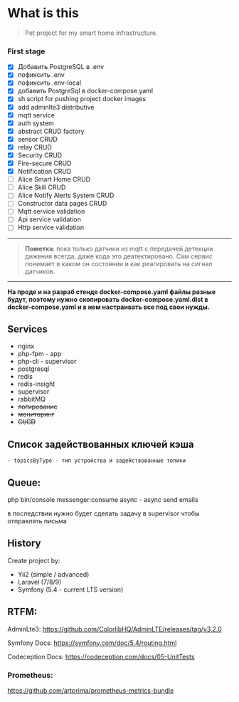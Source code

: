 # What is this

> Pet project for my smart home infrastructure.

### First stage

- [x] Добавить PostgreSQL в .env
- [x] пофиксить .env
- [x] пофиксить .env-local
- [x] добавить PostgreSql в docker-compose.yaml
- [x] sh script for pushing project docker images
- [x] add adminlte3 distributive
- [x] mqtt service
- [x] auth system 
- [x] abstract CRUD factory
- [x] sensor CRUD
- [x] relay CRUD
- [x] Security CRUD
- [x] Fire-secure CRUD
- [x] Notification CRUD
- [ ] Alice Smart Home CRUD
- [ ] Alice Skill CRUD
- [ ] Alice Notify Alerts System CRUD
- [ ] Constructor data pages CRUD
- [ ] Mqtt service validation
- [ ] Api service validation
- [ ] Http service validation

----

> **Пометка**: пока только датчики из mqtt с передачей детекции дижения всегда, даже кода это деатектировано. 
> Сам сервис понимает в каком он состоянии и как реагировать на сигнал датчиков.

----

**На проде и на разраб стенде docker-compose.yaml файлы разные будут, поэтому нужно
скопировать docker-compose.yaml.dist в docker-compose.yaml и в нем настраивать все под
свои нужды.**


## Services

- nginx
- php-fpm - app
- php-cli - supervisor
- postgresql
- redis
- redis-insight
- supervisor
- rabbitMQ
- ~~логирование~~
- ~~мониторинг~~
- ~~CI/CD~~


## Список задействованных ключей кэша
    - topicsByType - тип устройства и задействованные топики


## Queue:

php bin/console messenger:consume async - async send emails

в последствии нужно будет сделать задачу в supervisor чтобы отправлять письма


## History

Create project by: 
- Yii2 (simple / advanced) 
- Laravel (7/8/9)
- Symfony (5.4 - current LTS version)


## RTFM:

AdminLte3: https://github.com/ColorlibHQ/AdminLTE/releases/tag/v3.2.0

Symfony Docs: https://symfony.com/doc/5.4/routing.html

Codeception Docs: https://codeception.com/docs/05-UnitTests



### Prometheus:

https://github.com/artprima/prometheus-metrics-bundle